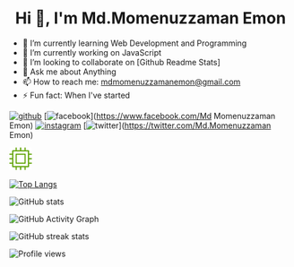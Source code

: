 

<h1 align="center">Hi 👋, I'm Md.Momenuzzaman Emon</h1>


- 🌱 I’m currently learning  Web Development and Programming  
- 🔭 I’m currently working on JavaScript  
- 👯 I’m looking to collaborate on  [Github Readme Stats] 
- 💬 Ask me about Anything 
- 📫 How to reach me: mdmomenuzzamanemon@gmail.com  
- ⚡ Fun fact: When I've started 


[<img src='https://cdn.jsdelivr.net/npm/simple-icons@3.0.1/icons/github.svg' alt='github' height='40'>](https://github.com/mdemon420)  [<img src='https://cdn.jsdelivr.net/npm/simple-icons@3.0.1/icons/facebook.svg' alt='facebook' height='40'>](https://www.facebook.com/Md Momenuzzaman Emon)  [<img src='https://cdn.jsdelivr.net/npm/simple-icons@3.0.1/icons/instagram.svg' alt='instagram' height='40'>](https://www.instagram.com/mzzaman_emon/)  [<img src='https://cdn.jsdelivr.net/npm/simple-icons@3.0.1/icons/twitter.svg' alt='twitter' height='40'>](https://twitter.com/Md.Momenuzzaman Emon)  

<a href='https://docs.github.com/en/developers'><img src='https://raw.githubusercontent.com/acervenky/animated-github-badges/master/assets/devbadge.gif' width='40' height='40'></a> 

[![Top Langs](https://github-readme-stats.vercel.app/api/top-langs/?username=mdemon420)](https://github.com/anuraghazra/github-readme-stats)

![GitHub stats](https://github-readme-stats.vercel.app/api?username=mdemon420&show_icons=true&count_private=true)  

![GitHub Activity Graph](https://activity-graph.herokuapp.com/graph?username=mdemon420)  

![GitHub streak stats](https://github-readme-streak-stats.herokuapp.com/?user=mdemon420)  

![Profile views](https://gpvc.arturio.dev/mdemon420)  













